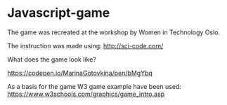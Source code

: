 # Javascript-game

The game was recreated at the workshop by Women in Technology Oslo.

The instruction was made using:
http://sci-code.com/

What does the game look like?

https://codepen.io/MarinaGotovkina/pen/bMgYbq

As a basis for the game W3 game example have been used: 
https://www.w3schools.com/graphics/game_intro.asp

